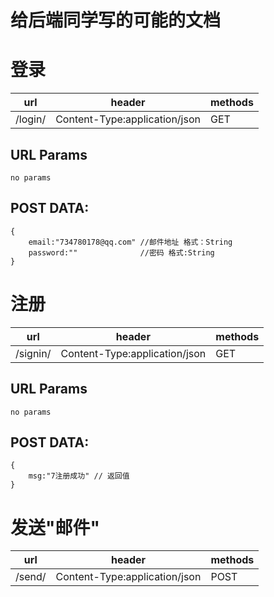 # 给后端同学写的可能的文档

# 登录
url| header | methods  
---|--------|-------- 
/login/ | Content-Type:application/json |  GET 

## URL Params  
```
no params 
```

## POST DATA:  
```
{
    email:"734780178@qq.com" //邮件地址 格式：String
    password:""              //密码 格式:String
}

```

# 注册
url| header | methods  
---|--------|-------- 
/signin/ | Content-Type:application/json |  GET 

## URL Params  
```
no params 
```
## POST DATA:  
```
{
    msg:"7注册成功" // 返回值 
}

```


# 发送"邮件"

url| header | methods  
---|--------|-------- 
/send/ | Content-Type:application/json |  POST


